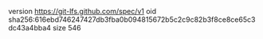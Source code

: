 version https://git-lfs.github.com/spec/v1
oid sha256:616ebd746247427db3fba0b094815672b5c2c9c82b3f8ce8ce65c3dc43a4bba4
size 546
